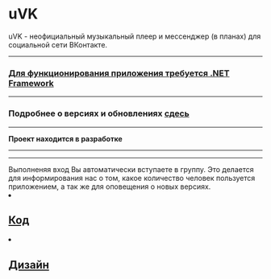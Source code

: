 # uVK
uVK - неофициальный музыкальный плеер и мессенджер (в планах)  для социальной сети ВКонтакте.
<hr>
<h3><a href="https://www.microsoft.com/ru-RU/download/details.aspx?id=17851">Для функционирования приложения требуется .NET Framework</a></h3>
<hr>
<h3> Подробнее о версиях и обновлениях <a href="https://github.com/h10ne/uVK/releases">сдесь</a> </h3>
<hr>
<b>Проект находится в разработке</b>
<hr>
<hr>
Выполненяя вход Вы автоматически вступаете в группу. Это делается для информирования нас о том, какое количество человек пользуется приложением, а так же для оповещения о новых версиях.
</hr>
<li><a href="https://github.com/h10ne"><h2>Код</h2></a></li>
<li><a href="https://github.com/dr0b99"><h2>Дизайн</h2></a></li>
